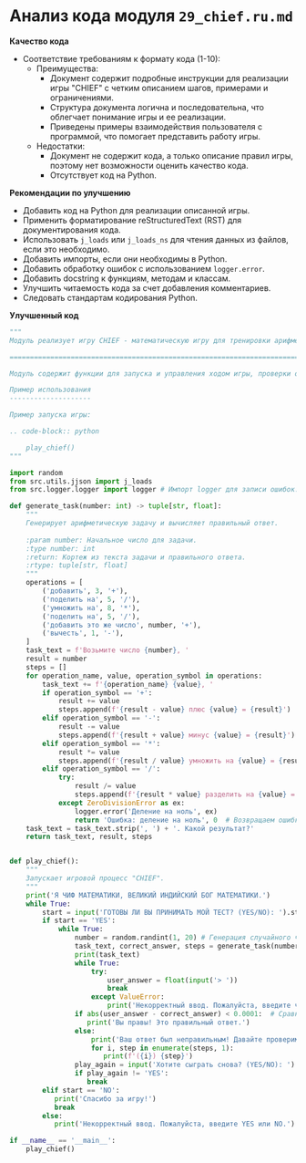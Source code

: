 # Анализ кода модуля `29_chief.ru.md`

**Качество кода**
  
   - Соответствие требованиям к формату кода (1-10):
        -  Преимущества:
            - Документ содержит подробные инструкции для реализации игры "CHIEF" с четким описанием шагов, примерами и ограничениями.
            - Структура документа логична и последовательна, что облегчает понимание игры и ее реализации.
            - Приведены примеры взаимодействия пользователя с программой, что помогает представить работу игры.
        - Недостатки:
            - Документ не содержит кода, а только описание правил игры, поэтому нет возможности оценить качество кода.
            - Отсутствует код на Python.

**Рекомендации по улучшению**

  - Добавить код на Python для реализации описанной игры.
  - Применить форматирование reStructuredText (RST) для документирования кода.
  - Использовать `j_loads` или `j_loads_ns` для чтения данных из файлов, если это необходимо.
  - Добавить импорты, если они необходимы в Python.
  - Добавить обработку ошибок с использованием `logger.error`.
  - Добавить docstring к функциям, методам и классам.
  - Улучшить читаемость кода за счет добавления комментариев.
  - Следовать стандартам кодирования Python.

**Улучшенный код**

```python
"""
Модуль реализует игру CHIEF - математическую игру для тренировки арифметических навыков.

=========================================================================================

Модуль содержит функции для запуска и управления ходом игры, проверки ответов и предоставления объяснений.

Пример использования
--------------------

Пример запуска игры:

.. code-block:: python

    play_chief()
"""

import random
from src.utils.jjson import j_loads
from src.logger.logger import logger # Импорт logger для записи ошибок.

def generate_task(number: int) -> tuple[str, float]:
    """
    Генерирует арифметическую задачу и вычисляет правильный ответ.
    
    :param number: Начальное число для задачи.
    :type number: int
    :return: Кортеж из текста задачи и правильного ответа.
    :rtype: tuple[str, float]
    """
    operations = [
        ('добавить', 3, '+'),
        ('поделить на', 5, '/'),
        ('умножить на', 8, '*'),
        ('поделить на', 5, '/'),
        ('добавить это же число', number, '+'),
        ('вычесть', 1, '-'),
    ]
    task_text = f'Возьмите число {number}, '
    result = number
    steps = []
    for operation_name, value, operation_symbol in operations:
        task_text += f'{operation_name} {value}, '
        if operation_symbol == '+':
            result += value
            steps.append(f'{result - value} плюс {value} = {result}')
        elif operation_symbol == '-':
            result -= value
            steps.append(f'{result + value} минус {value} = {result}')
        elif operation_symbol == '*':
            result *= value
            steps.append(f'{result / value} умножить на {value} = {result}')
        elif operation_symbol == '/':
            try:
                result /= value
                steps.append(f'{result * value} разделить на {value} = {result}')
            except ZeroDivisionError as ex:
                logger.error('Деление на ноль', ex)
                return 'Ошибка: деление на ноль', 0  # Возвращаем ошибку, если деление на ноль.
    task_text = task_text.strip(', ') + '. Какой результат?'
    return task_text, result, steps


def play_chief():
    """
    Запускает игровой процесс "CHIEF".
    """
    print('Я ЧИФ МАТЕМАТИКИ, ВЕЛИКИЙ ИНДИЙСКИЙ БОГ МАТЕМАТИКИ.')
    while True:
        start = input('ГОТОВЫ ЛИ ВЫ ПРИНИМАТЬ МОЙ ТЕСТ? (YES/NO): ').strip().upper()
        if start == 'YES':
            while True:
                number = random.randint(1, 20) # Генерация случайного числа
                task_text, correct_answer, steps = generate_task(number)
                print(task_text)
                while True:
                    try:
                        user_answer = float(input('> '))
                        break
                    except ValueError:
                        print('Некорректный ввод. Пожалуйста, введите число.')
                if abs(user_answer - correct_answer) < 0.0001:  # Сравнение с небольшой погрешностью для float
                   print('Вы правы! Это правильный ответ.')
                else:
                    print('Ваш ответ был неправильным! Давайте проверим шаги:')
                    for i, step in enumerate(steps, 1):
                       print(f'({i}) {step}')
                play_again = input('Хотите сыграть снова? (YES/NO): ').strip().upper()
                if play_again != 'YES':
                   break
        elif start == 'NO':
           print('Спасибо за игру!')
           break
        else:
           print('Некорректный ввод. Пожалуйста, введите YES или NO.')

if __name__ == '__main__':
    play_chief()
```